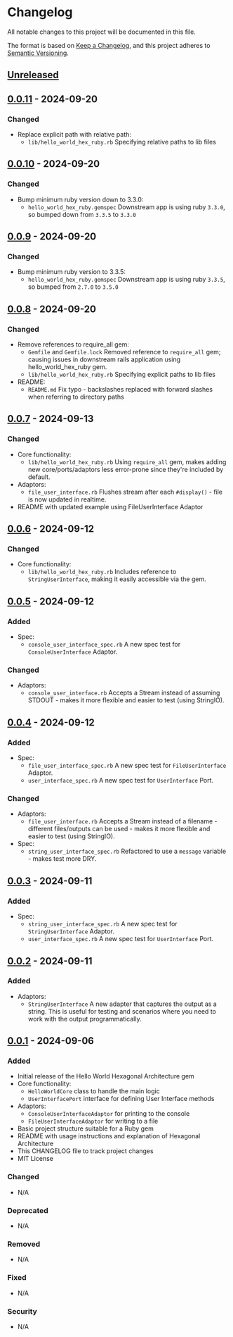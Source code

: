 # Changelog
All notable changes to this project will be documented in this file.

The format is based on [Keep a Changelog](https://keepachangelog.com/en/1.0.0/),
and this project adheres to [Semantic Versioning](https://semver.org/spec/v2.0.0.html).

## [Unreleased]

## [0.0.11] - 2024-09-20
### Changed
- Replace explicit path with relative path:
  - `lib/hello_world_hex_ruby.rb` Specifying relative paths to lib files

## [0.0.10] - 2024-09-20
### Changed
- Bump minimum ruby version down to 3.3.0:
  - `hello_world_hex_ruby.gemspec` Downstream app is using ruby `3.3.0`, so bumped down from `3.3.5` to `3.3.0`

## [0.0.9] - 2024-09-20
### Changed
- Bump minimum ruby version to 3.3.5:
  - `hello_world_hex_ruby.gemspec` Downstream app is using ruby `3.3.5`, so bumped from `2.7.0` to `3.5.0`


## [0.0.8] - 2024-09-20
### Changed
- Remove references to require_all gem:
  - `Gemfile` and `Gemfile.lock` Removed reference to `require_all` gem; causing issues in downstream rails application using hello_world_hex_ruby gem.
  - `lib/hello_world_hex_ruby.rb` Specifying explicit paths to lib files
- README:
  - `README.md` Fix typo - backslashes replaced with forward slashes when referring to directory paths

## [0.0.7] - 2024-09-13

### Changed
- Core functionality:
  - `lib/hello_world_hex_ruby.rb` Using `require_all` gem, makes adding new core/ports/adaptors less error-prone since they're included by default.
- Adaptors:
  - `file_user_interface.rb` Flushes stream after each `#display()` - file is now updated in realtime.
- README with updated example using FileUserInterface Adaptor



## [0.0.6] - 2024-09-12

### Changed
- Core functionality:
  - `lib/hello_world_hex_ruby.rb` Includes reference to `StringUserInterface`, making it easily accessible via the gem.

## [0.0.5] - 2024-09-12
### Added
- Spec:
  - `console_user_interface_spec.rb` A new spec test for `ConsoleUserInterface` Adaptor.

### Changed
- Adaptors:
  - `console_user_interface.rb` Accepts a Stream instead of assuming STDOUT - makes it more flexible and easier to test (using StringIO).

## [0.0.4] - 2024-09-12
### Added
- Spec:
  - `file_user_interface_spec.rb` A new spec test for `FileUserInterface` Adaptor.
  - `user_interface_spec.rb` A new spec test for `UserInterface` Port.

### Changed
- Adaptors:
  - `file_user_interface.rb` Accepts a Stream instead of a filename - different files/outputs can be used - makes it more flexible and easier to test (using StringIO).
- Spec:
  - `string_user_interface_spec.rb` Refactored to use a `message` variable - makes test more DRY.

## [0.0.3] - 2024-09-11
### Added
- Spec:
  - `string_user_interface_spec.rb` A new spec test for `StringUserInterface` Adaptor.
  - `user_interface_spec.rb` A new spec test for `UserInterface` Port.

## [0.0.2] - 2024-09-11
### Added
- Adaptors:
  - `StringUserInterface` A new adapter that captures the output as a string. This is useful for testing and scenarios where you need to work with the output programmatically.

## [0.0.1] - 2024-09-06
### Added
- Initial release of the Hello World Hexagonal Architecture gem
- Core functionality:
  - `HelloWorldCore` class to handle the main logic
  - `UserInterfacePort` interface for defining User Interface methods
- Adaptors:
  - `ConsoleUserInterfaceAdaptor` for printing to the console
  - `FileUserInterfaceAdaptor` for writing to a file
- Basic project structure suitable for a Ruby gem
- README with usage instructions and explanation of Hexagonal Architecture
- This CHANGELOG file to track project changes
- MIT License

### Changed
- N/A

### Deprecated
- N/A

### Removed
- N/A

### Fixed
- N/A

### Security
- N/A

[Unreleased]: https://github.com/adambonsu/hello_world_hex_ruby/compare/HEAD...v0.0.11
[0.0.11]: https://github.com/adambonsu/hello_world_hex_ruby/compare/v0.0.10...v0.0.11
[0.0.10]: https://github.com/adambonsu/hello_world_hex_ruby/compare/v0.0.9...v0.0.10
[0.0.9]: https://github.com/adambonsu/hello_world_hex_ruby/compare/v0.0.8...v0.0.9
[0.0.8]: https://github.com/adambonsu/hello_world_hex_ruby/compare/v0.0.7...v0.0.8
[0.0.7]: https://github.com/adambonsu/hello_world_hex_ruby/compare/v0.0.6...v0.0.7
[0.0.6]: https://github.com/adambonsu/hello_world_hex_ruby/compare/v0.0.5...v0.0.6
[0.0.5]: https://github.com/adambonsu/hello_world_hex_ruby/compare/v0.0.4...v0.0.5
[0.0.4]: https://github.com/adambonsu/hello_world_hex_ruby/compare/v0.0.3...v0.0.4
[0.0.3]: https://github.com/adambonsu/hello_world_hex_ruby/compare/v0.0.2...v0.0.3
[0.0.2]: https://github.com/adambonsu/hello_world_hex_ruby/compare/v0.0.1...v0.0.2
[0.0.1]: https://github.com/adambonsu/hello_world_hex_ruby/releases/tag/v0.0.1